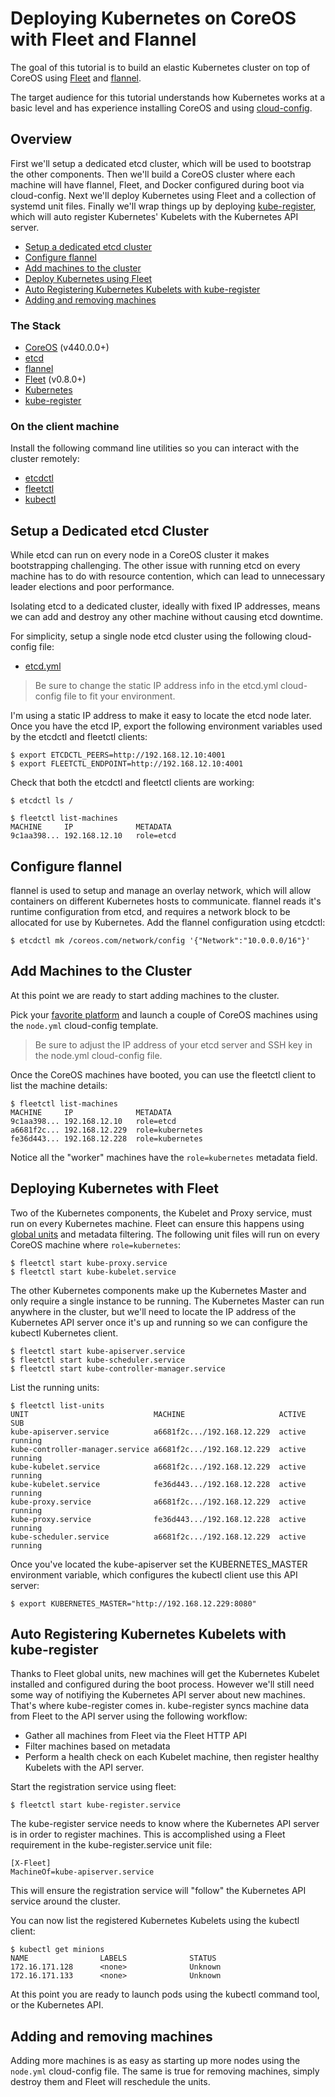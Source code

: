 # Deploying Kubernetes on CoreOS with Fleet and Flannel

The goal of this tutorial is to build an elastic Kubernetes cluster on top of CoreOS using [Fleet](https://github.com/coreos/fleet) and [flannel](https://github.com/coreos/flannel).

The target audience for this tutorial understands how Kubernetes works at a basic level and has experience installing CoreOS and using [cloud-config](https://coreos.com/docs/cluster-management/setup/cloudinit-cloud-config).

## Overview

First we'll setup a dedicated etcd cluster, which will be used to bootstrap the other components. Then we'll build a CoreOS cluster where each machine will have flannel, Fleet, and Docker configured during boot via cloud-config. Next we'll deploy Kubernetes using Fleet and a collection of systemd unit files. Finally we'll wrap things up by deploying [kube-register](https://github.com/kelseyhightower/kube-register), which will auto register Kubernetes' Kubelets with the Kubernetes API server.

* [Setup a dedicated etcd cluster](#setup-a-dedicated-etcd-cluster)
* [Configure flannel](#configure-flannel)
* [Add machines to the cluster](#add-machines-to-the-cluster)
* [Deploy Kubernetes using Fleet](#deploying-kubernetes-with-fleet)
* [Auto Registering Kubernetes Kubelets with kube-register](#auto-registering-kubernetes-kubelets-with-kube-register)
* [Adding and removing machines](#adding-and-removing-machines)

### The Stack

* [CoreOS](https://coreos.com) (v440.0.0+)
* [etcd](https://github.com/coreos/etcd)
* [flannel](https://github.com/coreos/flannel)
* [Fleet](https://github.com/coreos/fleet) (v0.8.0+)
* [Kubernetes](https://github.com/GoogleCloudPlatform/kubernetes)
* [kube-register](https://github.com/kelseyhightower/kube-register)

### On the client machine

Install the following command line utilities so you can interact with the cluster remotely:

* [etcdctl](https://github.com/coreos/etcdctl)
* [fleetctl](https://github.com/coreos/fleet)
* [kubectl](https://github.com/GoogleCloudPlatform/kubernetes)

## Setup a Dedicated etcd Cluster

While etcd can run on every node in a CoreOS cluster it makes bootstrapping challenging. The other issue with running etcd on every machine has to do with resource contention, which can lead to unnecessary leader elections and poor performance.

Isolating etcd to a dedicated cluster, ideally with fixed IP addresses, means we can add and destroy any other machine without causing etcd downtime.

For simplicity, setup a single node etcd cluster using the following cloud-config file:

* [etcd.yml](configs/etcd.yml)

> Be sure to change the static IP address info in the etcd.yml cloud-config file to fit your environment.

I'm using a static IP address to make it easy to locate the etcd node later. Once you have the etcd IP, export the following environment variables used by the etcdctl and fleetctl clients:

```
$ export ETCDCTL_PEERS=http://192.168.12.10:4001
$ export FLEETCTL_ENDPOINT=http://192.168.12.10:4001
```

Check that both the etcdctl and fleetctl clients are working:

```
$ etcdctl ls /
```

```
$ fleetctl list-machines
MACHINE     IP              METADATA
9c1aa398... 192.168.12.10   role=etcd
```

## Configure flannel

flannel is used to setup and manage an overlay network, which will allow containers on different Kubernetes hosts to communicate. flannel reads it's runtime configuration from etcd, and requires a network block to be allocated for use by Kubernetes. Add the flannel configuration using etcdctl:

```
$ etcdctl mk /coreos.com/network/config '{"Network":"10.0.0.0/16"}'
```

## Add Machines to the Cluster

At this point we are ready to start adding machines to the cluster. 

Pick your [favorite platform](https://coreos.com/docs/quickstart) and launch a couple of CoreOS machines using the `node.yml` cloud-config template.

> Be sure to adjust the IP address of your etcd server and SSH key in the node.yml cloud-config file.

Once the CoreOS machines have booted, you can use the fleetctl client to list the machine details:

```
$ fleetctl list-machines
MACHINE     IP              METADATA
9c1aa398... 192.168.12.10   role=etcd
a6681f2c... 192.168.12.229  role=kubernetes
fe36d443... 192.168.12.228  role=kubernetes
```

Notice all the "worker" machines have the `role=kubernetes` metadata field.

## Deploying Kubernetes with Fleet

Two of the Kubernetes components, the Kubelet and Proxy service, must run on every Kubernetes machine. Fleet can ensure this happens using [global units](https://github.com/coreos/fleet/blob/master/Documentation/unit-files-and-scheduling.md#unit-scheduling) and metadata filtering. The following unit files will run on every CoreOS machine where `role=kubernetes`:

```
$ fleetctl start kube-proxy.service
$ fleetctl start kube-kubelet.service
```

The other Kubernetes components make up the Kubernetes Master and only require a single instance to be running. The Kubernetes Master can run anywhere in the cluster, but we'll need to locate the IP address of the Kubernetes API server once it's up and running so we can configure the kubectl Kubernetes client. 

```
$ fleetctl start kube-apiserver.service
$ fleetctl start kube-scheduler.service
$ fleetctl start kube-controller-manager.service
```

List the running units:

```
$ fleetctl list-units
UNIT                            MACHINE                     ACTIVE  SUB
kube-apiserver.service          a6681f2c.../192.168.12.229  active  running
kube-controller-manager.service a6681f2c.../192.168.12.229  active  running
kube-kubelet.service            a6681f2c.../192.168.12.229  active  running
kube-kubelet.service            fe36d443.../192.168.12.228  active  running
kube-proxy.service              a6681f2c.../192.168.12.229  active  running
kube-proxy.service              fe36d443.../192.168.12.228  active  running
kube-scheduler.service          a6681f2c.../192.168.12.229  active  running
```

Once you've located the kube-apiserver set the KUBERNETES_MASTER environment variable, which configures the kubectl client use this API server:

```
$ export KUBERNETES_MASTER="http://192.168.12.229:8080"
```

## Auto Registering Kubernetes Kubelets with kube-register

Thanks to Fleet global units, new machines will get the Kubernetes Kubelet installed and configured during the boot process. However we'll still need some way of notifiying the Kubernetes API server about new machines. That's where kube-register comes in. kube-register syncs machine data from Fleet to the API server using the following workflow:

* Gather all machines from Fleet via the Fleet HTTP API
* Filter machines based on metadata
* Perform a health check on each Kubelet machine, then register healthy Kubelets with the API server. 

Start the registration service using fleet:

```
$ fleetctl start kube-register.service
```

The kube-register service needs to know where the Kubernetes API server is in order to register machines. This is accomplished using a Fleet requirement in the kube-register.service unit file:

```
[X-Fleet]
MachineOf=kube-apiserver.service
```

This will ensure the registration service will "follow" the Kubernetes API service around the cluster.

You can now list the registered Kubernetes Kubelets using the kubectl client:

```
$ kubectl get minions
NAME                LABELS              STATUS
172.16.171.128      <none>              Unknown
172.16.171.133      <none>              Unknown
```

At this point you are ready to launch pods using the kubectl command tool, or the Kubernetes API.

## Adding and removing machines

Adding more machines is as easy as starting up more nodes using the `node.yml` cloud-config file. The same is true for removing machines, simply destroy them and Fleet will reschedule the units.
